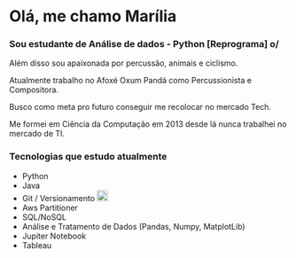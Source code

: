 # Olá, me chamo Marília

### Sou estudante de Análise de dados - Python [Reprograma]  o/

Além disso sou apaixonada por percussão, animais e ciclismo.

Atualmente trabalho no Afoxé Oxum Pandá como Percussionista e Compositora.

Busco como meta pro futuro conseguir me recolocar no mercado Tech.

Me formei em Ciência da Computação em 2013 
desde lá nunca trabalhei no mercado de TI.

### Tecnologias que estudo atualmente

 - Python
 - Java 
 - Git / Versionamento <img src="https://cdn.jsdelivr.net/gh/devicons/devicon/icons/git/git-original.svg" width="20" />
 - Aws Partitioner
 -  SQL/NoSQL
 -  Análise e Tratamento de Dados (Pandas, Numpy, MatplotLib)
 -  Jupiter Notebook
 -  Tableau

